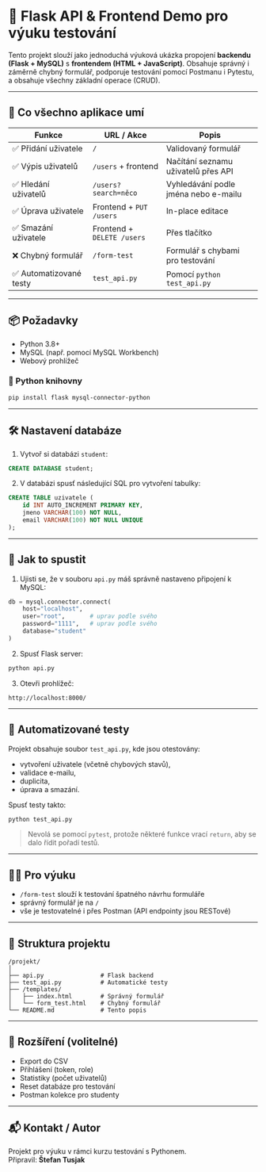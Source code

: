 # 🧪 Flask API & Frontend Demo pro výuku testování

Tento projekt slouží jako jednoduchá výuková ukázka propojení **backendu (Flask + MySQL)** s **frontendem (HTML + JavaScript)**. Obsahuje správný i záměrně chybný formulář, podporuje testování pomocí Postmanu i Pytestu, a obsahuje všechny základní operace (CRUD).

---

## 🔧 Co všechno aplikace umí

| Funkce | URL / Akce | Popis |
|--------|------------|--------|
| ✅ Přidání uživatele | `/` | Validovaný formulář |
| ✅ Výpis uživatelů | `/users` + frontend | Načítání seznamu uživatelů přes API |
| ✅ Hledání uživatelů | `/users?search=něco` | Vyhledávání podle jména nebo e-mailu |
| ✅ Úprava uživatele | Frontend + `PUT /users` | In-place editace |
| ✅ Smazání uživatele | Frontend + `DELETE /users` | Přes tlačítko |
| ❌ Chybný formulář | `/form-test` | Formulář s chybami pro testování |
| ✅ Automatizované testy | `test_api.py` | Pomocí `python test_api.py` |

---

## 📦 Požadavky

- Python 3.8+
- MySQL (např. pomocí MySQL Workbench)
- Webový prohlížeč

### 🔌 Python knihovny

```bash
pip install flask mysql-connector-python
```

---

## 🛠 Nastavení databáze

1. Vytvoř si databázi `student`:

```sql
CREATE DATABASE student;
```

2. V databázi spusť následující SQL pro vytvoření tabulky:

```sql
CREATE TABLE uzivatele (
    id INT AUTO_INCREMENT PRIMARY KEY,
    jmeno VARCHAR(100) NOT NULL,
    email VARCHAR(100) NOT NULL UNIQUE
);
```

---

## 🚀 Jak to spustit

1. Ujisti se, že v souboru `api.py` máš správně nastaveno připojení k MySQL:

```python
db = mysql.connector.connect(
    host="localhost",
    user="root",       # uprav podle svého
    password="1111",   # uprav podle svého
    database="student"
)
```

2. Spusť Flask server:

```bash
python api.py
```

3. Otevři prohlížeč:

```
http://localhost:8000/
```

---

## 🧪 Automatizované testy

Projekt obsahuje soubor `test_api.py`, kde jsou otestovány:

- vytvoření uživatele (včetně chybových stavů),
- validace e-mailu,
- duplicita,
- úprava a smazání.

Spusť testy takto:

```bash
python test_api.py
```

> Nevolá se pomocí `pytest`, protože některé funkce vrací `return`, aby se dalo řídit pořadí testů.

---

## 👨‍🎓 Pro výuku

- `/form-test` slouží k testování špatného návrhu formuláře
- správný formulář je na `/`
- vše je testovatelné i přes Postman (API endpointy jsou RESTové)

---

## 📁 Struktura projektu

```
/projekt/
│
├── api.py                # Flask backend
├── test_api.py           # Automatické testy
├── /templates/
│   ├── index.html        # Správný formulář
│   └── form_test.html    # Chybný formulář
└── README.md             # Tento popis
```

---

## 🧠 Rozšíření (volitelné)

- Export do CSV
- Přihlášení (token, role)
- Statistiky (počet uživatelů)
- Reset databáze pro testování
- Postman kolekce pro studenty

---

## 📬 Kontakt / Autor

Projekt pro výuku v rámci kurzu testování s Pythonem.  
Připravil: **Štefan Tusjak**
